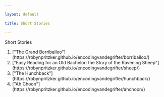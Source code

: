 ```yaml
---

layout: default

title: Short Stories

---
```


Short Stories

<ol>
<li> ["The Grand Borriballoo"](https://robynpritzker.github.io/encodingvandegrifter/borriballoo/) </li>
        
<li> ["Easy Reading for an Old Bachelor: the Story of the Ravening Sheep"](https://robynpritzker.github.io/encodingvandegrifter/sheep/) </li>
        
<li> ["The Hunchback"](https://robynpritzker.github.io/encodingvandegrifter/hunchback/) </li>
<li> ["Ah Choon"](https://robynpritzker.github.io/encodingvandegrifter/ahchoon/) </li>

</ol>








